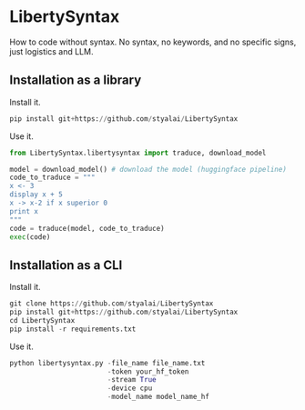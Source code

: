 # LibertySyntax
How to code without syntax. No syntax, no keywords, and no specific signs, just logistics and LLM.

## Installation as a library
Install it.
```python
pip install git+https://github.com/styalai/LibertySyntax
```
Use it.
```python
from LibertySyntax.libertysyntax import traduce, download_model

model = download_model() # download the model (huggingface pipeline)
code_to_traduce = """
x <- 3
display x + 5
x -> x-2 if x superior 0
print x
"""
code = traduce(model, code_to_traduce)
exec(code)
```

## Installation as a CLI
Install it.
```python
git clone https://github.com/styalai/LibertySyntax
pip install git+https://github.com/styalai/LibertySyntax
cd LibertySyntax
pip install -r requirements.txt
```
Use it.
```python
python libertysyntax.py -file_name file_name.txt
                        -token your_hf_token
                        -stream True
                        -device cpu
                        -model_name model_name_hf
```




